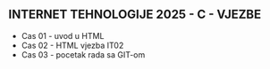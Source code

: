 ## INTERNET TEHNOLOGIJE 2025 - C - VJEZBE

- Cas 01 - uvod u HTML
- Cas 02 - HTML vjezba IT02
- Cas 03 - pocetak rada sa GIT-om